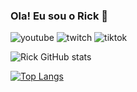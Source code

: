 
### Ola! Eu sou o Rick 👋
![youtube](https://img.shields.io/badge/YouTube-FF0000?style=for-the-badge&logo=youtube&logoColor=white)
![twitch](https://img.shields.io/badge/Twitch-9146FF?style=for-the-badge&logo=twitch&logoColor=white)
![tiktok](https://img.shields.io/badge/TikTok-000000?style=for-the-badge&logo=tiktok&logoColor=white)

![Rick GitHub stats](https://github-readme-stats.vercel.app/api?username=Rick1232&show_icons=true&theme=dark)

[![Top Langs](https://github-readme-stats.vercel.app/api/top-langs/?username=Rick1232&layout=donut-vertical)](https://github.com/Rick1232/github-readme-stats)
